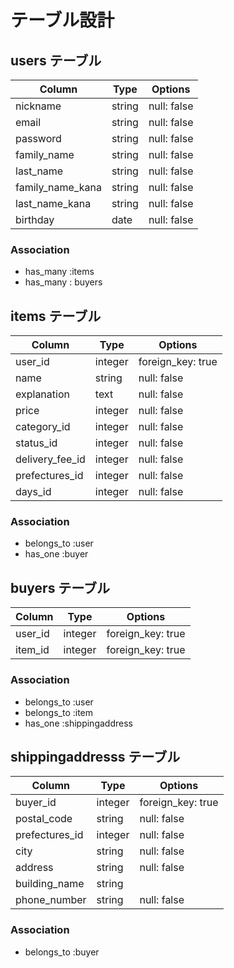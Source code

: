 # テーブル設計

## users テーブル

| Column           | Type   | Options     |
| ---------------- | ------ | ----------- |
| nickname         | string | null: false |
| email            | string | null: false |
| password         | string | null: false |
| family_name      | string | null: false |
| last_name        | string | null: false |
| family_name_kana | string | null: false |
| last_name_kana   | string | null: false |
| birthday         | date   | null: false |

### Association

- has_many :items
- has_many : buyers



## items テーブル

| Column          | Type    | Options           |
| ----------------| ------- | ----------------- |
| user_id         | integer | foreign_key: true |
| name            | string  | null: false       |
| explanation     | text    | null: false       |
| price           | integer | null: false       |
| category_id     | integer | null: false       |
| status_id       | integer | null: false       |
| delivery_fee_id | integer | null: false       |
| prefectures_id  | integer | null: false       |
| days_id         | integer | null: false       |


### Association

- belongs_to :user
- has_one :buyer


## buyers テーブル

| Column   | Type    | Options           |
| ---------| ------- | ----------------- |
| user_id  | integer | foreign_key: true |
| item_id  | integer | foreign_key: true |


### Association

- belongs_to :user
- belongs_to :item
- has_one :shippingaddress

## shippingaddresss テーブル

| Column                | Type    | Options           |
| ----------------------| ------- | ----------------- |
| buyer_id              | integer | foreign_key: true |
| postal_code           | string  | null: false       |
| prefectures_id        | integer | null: false       |
| city                  | string  | null: false       |
| address               | string  | null: false       |
| building_name         | string  |                   |
| phone_number          | string  | null: false       |



### Association

- belongs_to :buyer

